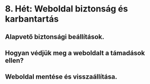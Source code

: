 # 8. Hét: Weboldal biztonság és karbantartás

## Alapvető biztonsági beállítások.
## Hogyan védjük meg a weboldalt a támadások ellen?
## Weboldal mentése és visszaállítása.